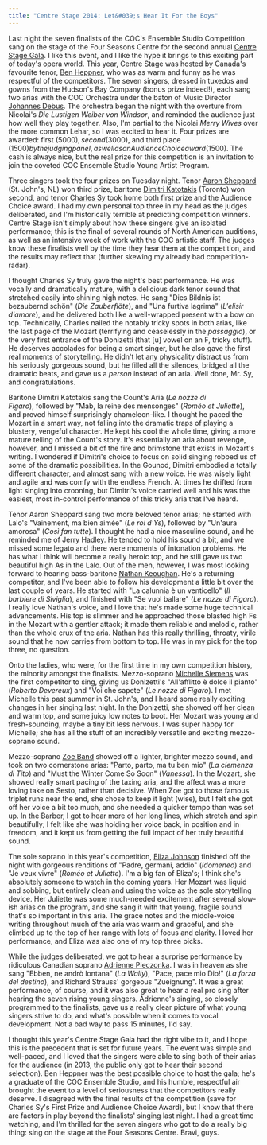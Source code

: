 ```yaml
---
title: "Centre Stage 2014: Let&#039;s Hear It For the Boys"
---
```


Last night the seven finalists of the COC's Ensemble Studio Competition sang on the stage of the Four Seasons Centre for the second annual <a href="http://coccentrestage.ca/" target="_blank">Centre Stage Gala</a>. I like this event, and I like the hype it brings to this exciting part of today's opera world. This year, Centre Stage was hosted by Canada's favourite tenor, <a href="http://www.benheppner.com/" target="_blank">Ben Heppner</a>, who was as warm and funny as he was respectful of the competitors. The seven singers, dressed in tuxedos and gowns from the Hudson's Bay Company (bonus prize indeed!), each sang two arias with the COC Orchestra under the baton of Music Director <a href="http://www.coc.ca/AboutTheCOC/CompanyMembers/Orchestra/JohannesDebus.aspx" target="_blank">Johannes Debus</a>. The orchestra began the night with the overture from Nicolai's&nbsp;<em>Die Lustigen Weiber von Windsor</em>, and reminded the audience just how well they play together. Also, I'm partial to the Nicolai&nbsp;<em>Merry Wives</em> over the more common Lehar, so I was excited to hear it. Four prizes are awarded: first ($5000), second ($3000), and third place ($1500) by the judging panel, as well as an Audience Choice award ($1500). The cash is always nice, but the real prize for this competition is an invitation to join the coveted COC Ensemble Studio Young Artist Program.<p></p><p>Three singers took the four prizes on Tuesday night. Tenor <a href="http://www.coc.ca/exploreandlearn/newtoopera/onlinelearningcentre/parlandothecocblog.aspx?EntryID=46712" target="_blank">Aaron Sheppard</a> (St. John's, NL) won&nbsp;third prize, baritone <a href="http://www.coc.ca/ExploreAndLearn/NewToOpera/OnlineLearningCentre/ParlandoTheCOCBlog.aspx?EntryID=46737" target="_blank">Dimitri Katotakis</a> (Toronto) won second, and tenor <a href="http://www.coc.ca/ExploreAndLearn/NewToOpera/OnlineLearningCentre/ParlandoTheCOCBlog.aspx?EntryID=46757" target="_blank">Charles Sy</a> took home both first prize and the Audience Choice award. I had my own personal top three in my head as the judges deliberated, and I'm historically terrible at predicting competition winners. Centre Stage isn't simply about how these singers&nbsp;give an isolated performance; this is the final of several rounds of North American auditions, as well as an intensive week of work with the COC artistic staff. The judges know these finalists well by the time they hear them at the competition, and the results may reflect that (further skewing my already bad competition-radar).</p><p>I thought Charles Sy truly gave the night's best performance. He was vocally and dramatically mature, with a delicious dark tenor sound that stretched easily into shining high notes. He sang "Dies Bildnis ist bezaubernd schön" (<em>Die Zauberflöte</em>), and "Una furtiva lagrima" (<em>L'elisir d'amore</em>), and he delivered both like a well-wrapped present with a bow on top. Technically, Charles nailed the notably tricky spots in both arias, like the last page of the Mozart (terrifying and ceaselessly in the&nbsp;<em>passaggio</em>), or the very first entrance of the Donizetti (that [u] vowel on an F, tricky stuff). He deserves accolades for being a smart singer, but he also gave the first real moments of storytelling. He didn't let any physicality distract us from his seriously gorgeous sound, but he filled all the silences, bridged all the dramatic beats, and gave us a&nbsp;<em>person</em> instead of an aria. Well done, Mr. Sy, and congratulations.</p><p><span data-sc-tag="[caption id=&quot;attachment_2231&quot; align=&quot;aligncenter&quot; width=&quot;456&quot;][/caption]" class="sc-node sc-node-caption"></span></p><p>Baritone Dimitri Katotakis sang the Count's Aria (<em>Le nozze di Figaro</em>),&nbsp;followed by&nbsp;"Mab, la reine des mensonges" (<em>Roméo et Juliette</em>), and proved himself surprisingly chameleon-like. I thought he paced the Mozart in a smart way, not falling into the dramatic traps of playing a blustery, vengeful character. He kept his cool the whole time, giving a more mature telling of the Count's story. It's essentially an aria about revenge, however, and I missed a bit of the fire and brimstone that exists in Mozart's writing. I&nbsp;wondered if Dimitri's choice to focus on solid singing robbed us of some of the dramatic possibilities. In the Gounod, Dimitri embodied a totally different character,&nbsp;and almost sang with a new voice. He was wisely light and agile and was comfy with the endless French. At times&nbsp;he drifted from light singing into crooning, but Dimitri's&nbsp;voice carried well and his was the easiest, most in-control performance of this tricky aria that I've heard.</p><p>Tenor Aaron Sheppard sang two more beloved tenor arias; he started with Lalo's "Vainement, ma bien aimée" (<em>Le roi d'Ys</em>), followed by "Un'aura amorosa"&nbsp;(<em>Così fan tutte</em>). I thought he had a nice masculine sound, and he reminded me of Jerry Hadley. He tended to hold his sound a bit, and we missed some legato and there were moments of intonation problems.&nbsp;He has what I think will become a really heroic top, and he still gave us two beautiful high As in the Lalo. Out of the men, however, I was most looking forward to hearing bass-baritone <a href="http://www.coc.ca/ExploreAndLearn/NewToOpera/OnlineLearningCentre/ParlandoTheCOCBlog.aspx?EntryID=46731" target="_blank">Nathan Keoughan</a>. He's a returning competitor, and I've been able to follow his development a little bit over the last couple of years. He started with "La calunnia è un venticello" (<em>Il barbiere di Siviglia</em>), and finished with "Se vuol ballare" (<em>Le nozze di Figaro</em>). I really love Nathan's voice, and I love that he's made some huge technical advancements. His top is slimmer and he approached those blasted high Fs in the Mozart with a gentler attack; it made them reliable and melodic, rather than the whole crux of the aria. Nathan has this really thrilling, throaty, virile sound that he now carries from bottom to top. He was in my pick for the top three, no question.</p><p><span data-sc-tag="[caption id=&quot;attachment_2232&quot; align=&quot;aligncenter&quot; width=&quot;456&quot;][/caption]" class="sc-node sc-node-caption"></span></p><p>Onto the ladies, who were, for the first time in my own competition history, the minority amongst the finalists. Mezzo-soprano <a href="http://m.coc.ca/Parlando.aspx?EntryID=46713" target="_blank">Michelle Siemens</a> was the first competitor to sing, giving us&nbsp;Donizetti's "All'afflitto è dolce il pianto" (<em>Roberto Devereux</em>) and "Voi che sapete"&nbsp;(<em>Le nozze di Figaro</em>). I met Michelle this past summer in St. John's, and I heard some really exciting changes in her singing last night. In the Donizetti, she showed off her clean and warm top, and some juicy low notes to boot. Her Mozart was young and fresh-sounding, maybe a tiny bit less nervous. I was super happy for Michelle; she has all the stuff of an incredibly versatile and exciting mezzo-soprano sound.</p><p>Mezzo-soprano <a href="http://www.coc.ca/exploreandlearn/newtoopera/onlinelearningcentre/parlandothecocblog.aspx?EntryID=46736" target="_blank">Zoe Band</a> showed off a lighter, brighter mezzo sound, and took on two cornerstone arias: "Parto, parto, ma tu ben mio" (<em>La clemenza di Tito</em>) and "Must the Winter Come So Soon" (<em>Vanessa</em>). In the Mozart, she showed really smart pacing of the taxing aria, and the affect was a more loving take on Sesto, rather than decisive. When Zoe got to those famous triplet runs near the end, she chose to keep it light (wise), but I felt she got off her voice a bit too much, and she needed a quicker tempo than was set up. In the Barber, I got to hear more of her long lines, which stretch and spin beautifully; I felt like she was holding her voice back, in position and in freedom, and it kept us from getting the full impact of her truly beautiful sound.</p><p><span data-sc-tag="[caption id=&quot;attachment_2233&quot; align=&quot;aligncenter&quot; width=&quot;456&quot;][/caption]" class="sc-node sc-node-caption"></span></p><p>The sole soprano in this year's competition, <a href="http://www.coc.ca/exploreandlearn/newtoopera/onlinelearningcentre/parlandothecocblog.aspx?EntryID=46719" target="_blank">Eliza Johnson</a> finished off the night with gorgeous renditions of "Padre, germani, addio" (<em>Idomeneo</em>) and "Je veux vivre"&nbsp;(<em>Roméo et Juliette</em>). I'm a big fan of Eliza's; I think she's absolutely someone to watch in the coming years. Her Mozart was liquid and sobbing, but entirely clean and using the voice as the sole storytelling device. Her Juliette was some much-needed excitement after several slow-ish arias on the program, and she sang it with that young, fragile sound that's so important in this aria. The grace notes and the middle-voice writing throughout much of the aria was warm and graceful, and she climbed up to the top of her range with lots of focus and clarity. I loved her performance, and Eliza was also one of my top three picks.</p><p>While the judges deliberated, we got to hear a surprise performance by ridiculous Canadian soprano <a href="http://www.adriannepieczonka.com/" target="_blank">Adrienne Pieczonka</a>. I was in heaven as she sang&nbsp;"Ebben, ne andrò lontana" (<em>La Wally</em>), "Pace, pace mio Dio!" (<em>La forza del destino</em>), and Richard Strauss' gorgeous "Zueignung". It was a great performance, of course, and it was also great to hear a real pro sing after hearing the seven rising young singers. Adrienne's singing, so closely programmed to the finalists, gave us a really clear picture of what young singers strive to do, and what's possible when it comes to vocal development. Not a bad way to pass 15 minutes, I'd say.</p><p><span data-sc-tag="[caption id=&quot;attachment_2234&quot; align=&quot;aligncenter&quot; width=&quot;638&quot;][/caption]" class="sc-node sc-node-caption"></span></p><p>I thought this year's Centre Stage Gala had the right vibe to it, and I hope this is the precedent that is set for future years. The event was simple and well-paced, and I loved that the singers were able to sing both of their arias for the audience (in 2013, the public only got to hear their second selection). Ben Heppner was the best possible choice to host the gala; he's a graduate of the COC Ensemble Studio, and his humble, respectful air brought the event to a level of seriousness that the competitors really deserve.&nbsp;I disagreed with the final results of the competition (save for Charles Sy's First Prize and Audience Choice Award), but I know that there are factors in play beyond the finalists' singing last night. I had a great time watching, and I'm thrilled for the seven singers who got to do a really big thing: sing on the stage at the Four Seasons Centre. Bravi, guys.</p>
